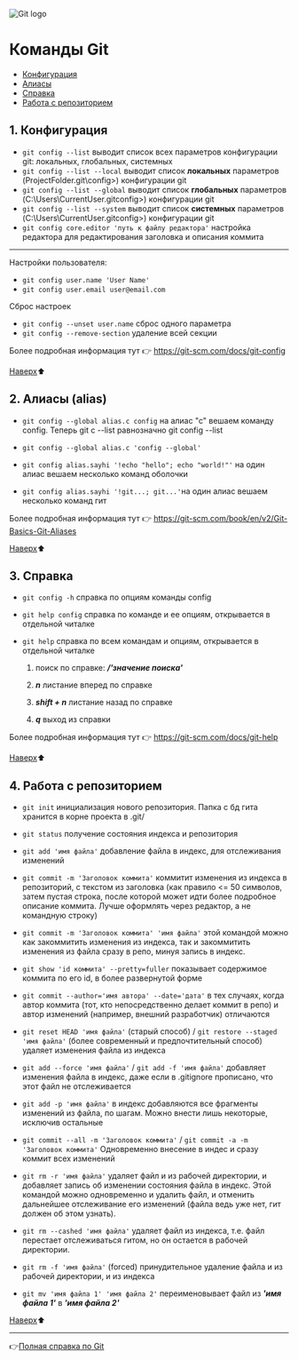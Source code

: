 ![Git logo](https://git-scm.com/images/logo@2x.png)

# <a id="top">Команды Git</a>

- [Конфигурация](#header-config)
- [Алиасы](#header-alias)
- [Справка](#header-help)
- [Работа с репозиторием](#header-repo)


## <a id="header-config">1. Конфигурация</a>

- `git config --list`
    выводит список всех параметров конфигурации git: локальных, глобальных, системных
- `git config --list --local`
    выводит список **локальных** параметров (ProjectFolder\.git\config>) конфигурации git
- `git config --list --global` 
    выводит список **глобальных** параметров (C:\Users\CurrentUser\.gitconfig>) конфигурации git
- `git config --list --system` 
    выводит список **системных** параметров (C:\Users\CurrentUser\.gitconfig>) конфигурации git
- `git config core.editor 'путь к файлу редактора'` 
    настройка редактора для редактирования заголовка и описания коммита

---
Настройки пользователя:

- `git config user.name 'User Name'`
- `git config user.email user@email.com`

Сброс настроек 

- `git config --unset user.name` сброс одного параметра
- `git config --remove-section` удаление всей секции

Более подробная информация тут 👉
https://git-scm.com/docs/git-config

[Наверх](#top)⬆️

## <a id="header-alias">2. Алиасы (alias)</a>

- `git config --global alias.c config` на алиас "с" вешаем команду config. Теперь git c --list равнозначно git config --list 

- `git config --global alias.c 'config --global'`

- `git config alias.sayhi '!echo "hello"; echo "world!"'` на один алиас вешаем несколько команд оболочки

- `git config alias.sayhi '!git...; git...'`на один алиас вешаем несколько команд гит

Более подробная информация тут 👉
https://git-scm.com/book/en/v2/Git-Basics-Git-Aliases

[Наверх](#top)⬆️


## <a id="header-help">3. Справка</a>

- `git config -h` справка по опциям команды config

- `git help config` справка по команде и ее опциям, открывается в отдельной читалке

- `git help` справка по всем командам и опциям, открывается в отдельной читалке
    1. поиск по справке: ***/'значение поиска'***

    2. ***n*** листание вперед по справке

    3. ***shift + n*** листание назад по справке

    4. ***q*** выход из справки

Более подробная информация тут 👉
https://git-scm.com/docs/git-help

[Наверх](#top)⬆️

## <a id="header-repo">4. Работа с репозиторием</a>

- `git init` инициализация нового репозитория. Папка с бд гита хранится в корне проекта в .git/

- `git status` получение состояния индекса и репозитория

- `git add 'имя файла'` добавление файла в индекс, для отслеживания изменений

- `git commit -m 'Заголовок коммита'` коммитит изменения из индекса в репозиторий, с текстом из заголовка (как правило <= 50 символов, затем пустая строка, после которой может идти более подробное описание коммита. Лучше оформлять через редактор, а не командную строку)

- `git commit -m 'Заголовок коммита' 'имя файла'` этой командой можно как закоммитить изменения из индекса, так и  закоммитить изменения из файла сразу в репо, минуя запись в индекс. 

- `git show 'id коммита' --pretty=fuller` показывает содержимое коммита по его id, в более развернутой форме

- `git commit --author='имя автора' --date='дата'` в тех случаях, когда автор коммита (тот, кто непосредственно делает коммит в репо) и автор изменений (например, внешний разработчик) отличаются

- `git reset HEAD 'имя файла'` (старый способ) / `git restore --staged 'имя файла'` (более современный и предпочтительный способ) удаляет изменения файла из индекса 

- `git add --force 'имя файла'` / `git add -f 'имя файла'` добавляет изменения файла в индекс, даже если в .gitignore прописано, что этот файл не отслеживается

- `git add -p 'имя файла'` в индекс добавляются все фрагменты изменений из файла, по шагам. Можно внести лишь некоторые, исключив остальные

- `git commit --all -m 'Заголовок коммита'` / `git commit -a -m 'Заголовок коммита'` Одновременно внесение в индес и сразу коммит всех изменений

- `git rm -r 'имя файла'` удаляет файл и из рабочей директории, и добавляет запись об изменении состояния файла в индекс. Этой командой можно одновременно и удалить файл, и отменить дальнейшее отслеживание его изменений (файла ведь уже нет, гит должен об этом узнать).

- `git rm --cashed 'имя файла'` удаляет файл из индекса, т.е. файл перестает отслеживаться гитом, но он остается в рабочей директории.

- `git rm -f 'имя файла'` (forced) принудительное удаление файла и из рабочей директории, и из индекса

- `git mv 'имя файла 1' 'имя файла 2'` переименовывает файл из ***'имя файла 1'*** в ***'имя файла 2'*** 

[Наверх](#top)⬆️

---

 👉[Полная справка по Git](https://git-scm.com/docs) 